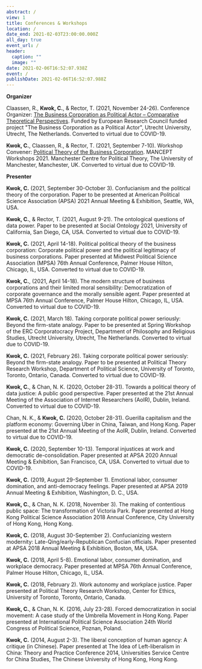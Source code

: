 ```yaml
---
abstract: /
view: 1
title: Conferences & Workshops
location: /
date_end: 2021-02-03T23:00:00.000Z
all_day: true
event_url: /
header:
  caption: ""
  image: ""
date: 2021-02-06T16:52:07.938Z
event: /
publishDate: 2021-02-06T16:52:07.988Z
---
```

**Organizer**

Claassen, R., **Kwok, C.**, & Rector, T. (2021, November 24-26). Conference Organizer: [The Business Corporation as Political Actor – Comparative Theoretical Perspectives](https://philevents.org/event/show/90079). Funded by European Research Council funded project "The Business Corporation as a Political Actor", Utrecht University, Utrecht, The Netherlands. Converted to virtual due to COVID-19.

**Kwok, C.**, Claassen, R., & Rector, T. (2021, September 7-10). Workshop Convener: [Political Theory of the Business Corporation](https://sites.manchester.ac.uk/mancept/political-theory-of-the-business-corporation/). MANCEPT Workshops 2021. Manchester Centre for Political Theory, The University of Manchester, Manchester, UK. Converted to virtual due to COVID-19.

**Presenter**

**Kwok, C.** (2021, September 30-October 3). Confucianism and the political theory of the corporation. Paper to be presented at American Political Science Association (APSA) 2021 Annual Meeting & Exhibition, Seattle, WA, USA. 

**Kwok, C.**, & Rector, T. (2021, August 9-21). The ontological questions of data power. Paper to be presented at Social Ontology 2021, University of California, San Diego, CA, USA. Converted to virtual due to COVID-19.

**Kwok, C.** (2021, April 14-18). Political political theory of the business corporation: Corporate political power and the political legitimacy of business corporations. Paper presented at Midwest Political Science Association (MPSA) 76th Annual Conference, Palmer House Hilton, Chicago, IL, USA. Converted to virtual due to COVID-19.

**Kwok, C.**,  (2021, April 14-18). The modern structure of business corporations and their limited moral sensibility: Democratization of corporate governance and the morally sensible agent. Paper presented at MPSA 76th Annual Conference, Palmer House Hilton, Chicago, IL, USA. Converted to virtual due to COVID-19.

**Kwok, C.** (2021, March 18). Taking corporate political power seriously: Beyond the firm-state analogy. Paper to be presented at Spring Workshop of the ERC Corporatocracy Project, Department of Philosophy and Religious Studies, Utrecht University, Utrecht, The Netherlands. Converted to virtual due to COVID-19.

**Kwok, C.** (2021, February 26). Taking corporate political power seriously: Beyond the firm-state analogy. Paper to be presented at Political Theory Research Workshop, Department of Political Science, University of Toronto, Toronto, Ontario, Canada. Converted to virtual due to COVID-19.

**Kwok, C.**, & Chan, N. K. (2020, October 28-31). Towards a political theory of data justice: A public good perspective. Paper presented at the 21st Annual Meeting of the Association of Internet Researchers (AoIR), Dublin, Ireland. Converted to virtual due to COVID-19.

Chan, N. K., & **Kwok, C.** (2020, October 28-31). Guerilla capitalism and the platform economy: Governing Uber in China, Taiwan, and Hong Kong. Paper presented at the 21st Annual Meeting of the AoIR, Dublin, Ireland. Converted to virtual due to COVID-19. 

**Kwok, C.** (2020, September 10-13). Temporal injustices at work and democratic de-consolidation. Paper presented at APSA 2020 Annual Meeting & Exhibition, San Francisco, CA, USA. Converted to virtual due to COVID-19.

**Kwok, C.** (2019, August 29-September 1). Emotional labor, consumer domination, and anti-democracy feelings. Paper presented at APSA  2019 Annual Meeting & Exhibition, Washington, D. C., USA.

**Kwok, C.**, & Chan, N. K. (2018, November 3). The making of contentious public space: The transformation of Victoria Park. Paper presented at Hong Kong Political Science Association 2018 Annual Conference, City University of Hong Kong, Hong Kong.

**Kwok, C.** (2018, August 30-September 2). Confucianizing western modernity: Late-Qing/early-Republican Confucian officials. Paper presented at APSA  2018 Annual Meeting & Exhibition, Boston, MA, USA.

**Kwok, C.** (2018, April 5-8). Emotional labor, consumer domination, and workplace democracy. Paper presented at MPSA 76th Annual Conference, Palmer House Hilton, Chicago, IL, USA.

**Kwok, C.** (2018, February 2). Work autonomy and workplace justice. Paper presented at Political Theory Research Workshop, Center for Ethics, University of Toronto, Toronto, Ontario, Canada.

**Kwok, C.**, & Chan, N. K. (2016, July 23-28). Forced democratization in social movement: A case study of the Umbrella Movement in Hong Kong. Paper presented at International Political Science Association 24th World Congress of Political Science, Poznan, Poland.

**Kwok, C.** (2014, August 2-3). The liberal conception of human agency: A critique (in Chinese). Paper presented at The Idea of Left-liberalism in China: Theory and Practice Conference 2014, Universities Service Centre for China Studies, The Chinese University of Hong Kong, Hong Kong.